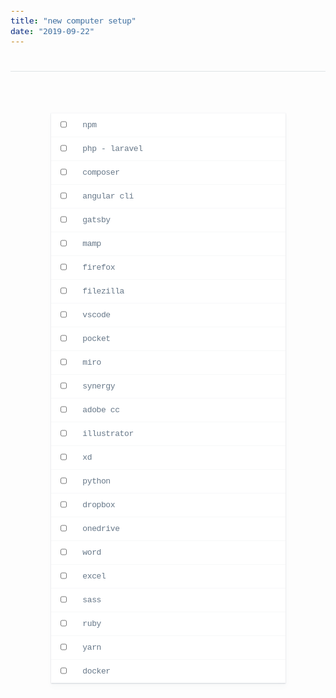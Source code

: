 ```yaml
---
title: "new computer setup"
date: "2019-09-22"
---
```


<h1 style="text-align:center;border-top: solid 1px rgba(102,119,136,.2);padding-top:16px;"></h1>

<style>
    ul {
        background-color: white;
        width: 375px;
        padding: 0;
        box-shadow: 0 6px 8px rgba(102,119,136,.03),0 1px 2px rgba(102,119,136,.3);
        margin: 0 auto;
        margin-top: 50px;
        font-family: SFMono-Regular,Menlo,Monaco,Consolas,"Liberation Mono","Courier New",monospace;
        
    }
    li {
        padding: 8px;
        padding-left: 36px;
        list-style-type: none;
        border-top: solid 1px rgba(102,119,136,.05) !important;
        font-size: 13px;
        line-height: 21px;
        color: #678;
        letter-spacing: -.03em;
    }
    /* li::before {
        content: '';
        position: relative;
        display: inline-block;
        width: 4px;
        height: 4px;
        background: #678;
        border-radius: 50%;
        right: 16px;
        top: -2px;
    } */
    code {
        color: #678;
        letter-spacing: -.03em;
        font-size: 13px;
        line-height: 21px;
    }
</style>

<!-- <ul>
    <li><code>npm</code></li>
    <li><code>php - laravel</code></li>
    <li><code>composer</code></li>
    <li><code>angular cli</code></li>
    <li><code>gatsby</code></li>
    <li><code>mamp</code></li>
    <li><code>firefox</code></li>
    <li><code>filezilla</code></li>
    <li><code>vscode</code></li>
    <li><code>pocket</code></li>
    <li><code>miro</code></li>
    <li><code>synergy</code></li>
    <li><code>adobe cc</code></li>
    <li><code>illustrator</code></li>
    <li><code>xd</code></li>
    <li><code>python</code></li>
    <li><code>dropbox</code></li>
    <li><code>onedrive</code></li>
    <li><code>word</code></li>
    <li><code>excel</code></li>
    <li><code>sass</code></li>
    <li><code>ruby</code></li>
    <li><code>yarn</code></li>
    <li><code>docker</code></li>
</ul> -->

- [ ] &nbsp; npm
- [ ] &nbsp; php - laravel
- [ ] &nbsp; composer
- [ ] &nbsp; angular cli
- [ ] &nbsp; gatsby
- [ ] &nbsp; mamp
- [ ] &nbsp; firefox
- [ ] &nbsp; filezilla
- [ ] &nbsp; vscode
- [ ] &nbsp; pocket
- [ ] &nbsp; miro
- [ ] &nbsp; synergy
- [ ] &nbsp; adobe cc
- [ ] &nbsp; illustrator
- [ ] &nbsp; xd
- [ ] &nbsp; python
- [ ] &nbsp; dropbox
- [ ] &nbsp; onedrive
- [ ] &nbsp; word
- [ ] &nbsp; excel
- [ ] &nbsp; sass
- [ ] &nbsp; ruby
- [ ] &nbsp; yarn
- [ ] &nbsp; docker
